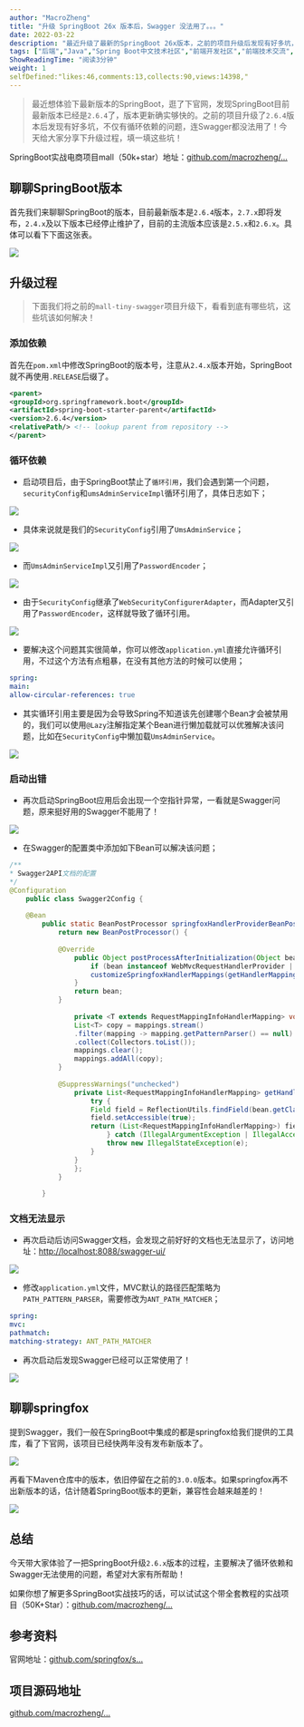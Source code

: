 ```yaml
---
author: "MacroZheng"
title: "升级 SpringBoot 26x 版本后，Swagger 没法用了。。。"
date: 2022-03-22
description: "最近升级了最新的SpringBoot 26x版本，之前的项目升级后发现有好多坑，不仅有循环依赖的问题，连Swagger都没法用了！今天给大家分享下升级过程，填一填这些坑！"
tags: ["后端","Java","Spring Boot中文技术社区","前端开发社区","前端技术交流","前端框架教程","JavaScript 学习资源","CSS 技巧与最佳实践","HTML5 最新动态","前端工程师职业发展","开源前端项目","前端技术趋势"]
ShowReadingTime: "阅读3分钟"
weight: 1
selfDefined:"likes:46,comments:13,collects:90,views:14398,"
---
```

> 最近想体验下最新版本的SpringBoot，逛了下官网，发现SpringBoot目前最新版本已经是`2.6.4`了，版本更新确实够快的。之前的项目升级了`2.6.4`版本后发现有好多坑，不仅有循环依赖的问题，连Swagger都没法用了！今天给大家分享下升级过程，填一填这些坑！

SpringBoot实战电商项目mall（50k+star）地址：[github.com/macrozheng/…](https://link.juejin.cn?target=https%3A%2F%2Fgithub.com%2Fmacrozheng%2Fmall "https://github.com/macrozheng/mall")

聊聊SpringBoot版本
--------------

首先我们来聊聊SpringBoot的版本，目前最新版本是`2.6.4`版本，`2.7.x`即将发布，`2.4.x`及以下版本已经停止维护了，目前的主流版本应该是`2.5.x`和`2.6.x`。具体可以看下下面这张表。

![](/images/jueJin/fcb18f9de49c46f.png)

升级过程
----

> 下面我们将之前的`mall-tiny-swagger`项目升级下，看看到底有哪些坑，这些坑该如何解决！

### 添加依赖

首先在`pom.xml`中修改SpringBoot的版本号，注意从`2.4.x`版本开始，SpringBoot就不再使用`.RELEASE`后缀了。

```xml
<parent>
<groupId>org.springframework.boot</groupId>
<artifactId>spring-boot-starter-parent</artifactId>
<version>2.6.4</version>
<relativePath/> <!-- lookup parent from repository -->
</parent>
```

### 循环依赖

*   启动项目后，由于SpringBoot禁止了`循环引用`，我们会遇到第一个问题，`securityConfig`和`umsAdminServiceImpl`循环引用了，具体日志如下；

![](/images/jueJin/d82c3e8aba45499.png)

*   具体来说就是我们的`SecurityConfig`引用了`UmsAdminService`；

![](/images/jueJin/be99b5c5bfb54c5.png)

*   而`UmsAdminServiceImpl`又引用了`PasswordEncoder`；

![](/images/jueJin/4137242ec2504f8.png)

*   由于`SecurityConfig`继承了`WebSecurityConfigurerAdapter`，而Adapter又引用了`PasswordEncoder`，这样就导致了循环引用。

![](/images/jueJin/77d886d150584fd.png)

*   要解决这个问题其实很简单，你可以修改`application.yml`直接允许循环引用，不过这个方法有点粗暴，在没有其他方法的时候可以使用；

```yaml
spring:
main:
allow-circular-references: true
```

*   其实循环引用主要是因为会导致Spring不知道该先创建哪个Bean才会被禁用的，我们可以使用`@Lazy`注解指定某个Bean进行懒加载就可以优雅解决该问题，比如在`SecurityConfig`中懒加载`UmsAdminService`。

![](/images/jueJin/2ccd1d051a1844c.png)

### 启动出错

*   再次启动SpringBoot应用后会出现一个空指针异常，一看就是Swagger问题，原来挺好用的Swagger不能用了！

![](/images/jueJin/9ee9c143f546419.png)

*   在Swagger的配置类中添加如下Bean可以解决该问题；

```java
/**
* Swagger2API文档的配置
*/
@Configuration
    public class Swagger2Config {
    
    @Bean
        public static BeanPostProcessor springfoxHandlerProviderBeanPostProcessor() {
            return new BeanPostProcessor() {
            
            @Override
                public Object postProcessAfterInitialization(Object bean, String beanName) throws BeansException {
                    if (bean instanceof WebMvcRequestHandlerProvider || bean instanceof WebFluxRequestHandlerProvider) {
                    customizeSpringfoxHandlerMappings(getHandlerMappings(bean));
                }
                return bean;
            }
            
                private <T extends RequestMappingInfoHandlerMapping> void customizeSpringfoxHandlerMappings(List<T> mappings) {
                List<T> copy = mappings.stream()
                .filter(mapping -> mapping.getPatternParser() == null)
                .collect(Collectors.toList());
                mappings.clear();
                mappings.addAll(copy);
            }
            
            @SuppressWarnings("unchecked")
                private List<RequestMappingInfoHandlerMapping> getHandlerMappings(Object bean) {
                    try {
                    Field field = ReflectionUtils.findField(bean.getClass(), "handlerMappings");
                    field.setAccessible(true);
                    return (List<RequestMappingInfoHandlerMapping>) field.get(bean);
                        } catch (IllegalArgumentException | IllegalAccessException e) {
                        throw new IllegalStateException(e);
                    }
                }
                };
            }
            
        }
```

### 文档无法显示

*   再次启动后访问Swagger文档，会发现之前好好的文档也无法显示了，访问地址：[http://localhost:8088/swagger-ui/](https://link.juejin.cn?target=http%3A%2F%2Flocalhost%3A8088%2Fswagger-ui%2F "http://localhost:8088/swagger-ui/")

![](/images/jueJin/756ebd19888a4db.png)

*   修改`application.yml`文件，MVC默认的路径匹配策略为`PATH_PATTERN_PARSER`，需要修改为`ANT_PATH_MATCHER`；

```yaml
spring:
mvc:
pathmatch:
matching-strategy: ANT_PATH_MATCHER
```

*   再次启动后发现Swagger已经可以正常使用了！

![](/images/jueJin/18a9e53aa416466.png)

聊聊springfox
-----------

提到Swagger，我们一般在SpringBoot中集成的都是springfox给我们提供的工具库，看了下官网，该项目已经快两年没有发布新版本了。

![](/images/jueJin/6faff6e3373e4ae.png)

再看下Maven仓库中的版本，依旧停留在之前的`3.0.0`版本。如果springfox再不出新版本的话，估计随着SpringBoot版本的更新，兼容性会越来越差的！

![](/images/jueJin/e38a443c4dde4a0.png)

总结
--

今天带大家体验了一把SpringBoot升级`2.6.x`版本的过程，主要解决了循环依赖和Swagger无法使用的问题，希望对大家有所帮助！

如果你想了解更多SpringBoot实战技巧的话，可以试试这个带全套教程的实战项目（50K+Star）：[github.com/macrozheng/…](https://link.juejin.cn?target=https%3A%2F%2Fgithub.com%2Fmacrozheng%2Fmall "https://github.com/macrozheng/mall")

参考资料
----

官网地址：[github.com/springfox/s…](https://link.juejin.cn?target=https%3A%2F%2Fgithub.com%2Fspringfox%2Fspringfox "https://github.com/springfox/springfox")

项目源码地址
------

[github.com/macrozheng/…](https://link.juejin.cn?target=https%3A%2F%2Fgithub.com%2Fmacrozheng%2Fmall-learning%2Ftree%2Fmaster%2Fmall-tiny-swagger2 "https://github.com/macrozheng/mall-learning/tree/master/mall-tiny-swagger2")